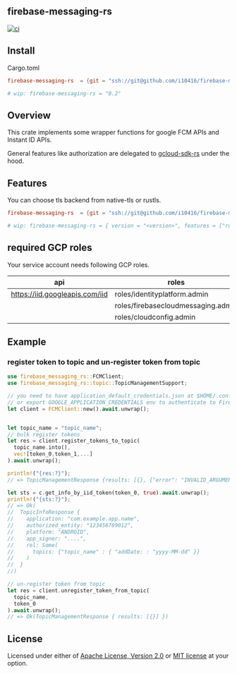 ## firebase-messaging-rs

[![ci](https://github.com/i10416/firebase-messaging-rs/actions/workflows/ci.yaml/badge.svg)](https://github.com/i10416/firebase-messaging-rs/actions/workflows/ci.yaml)

## Install

Cargo.toml

```toml
firebase-messaging-rs  = {git = "ssh://git@github.com/i10416/firebase-messaging-rs.git", branch = "main", version = "0.4"}

# wip: firebase-messaging-rs = "0.2"

```

## Overview

This crate implements some wrapper functions for google FCM APIs and Instant ID APIs.

General features like authorization are delegated to [gcloud-sdk-rs](https://github.com/abdolence/gcloud-sdk-rs) under the hood.


## Features

You can choose tls backend from native-tls or rustls.

```toml
firebase-messaging-rs  = {git = "ssh://git@github.com/i10416/firebase-messaging-rs.git", branch = "main", version = "0.4", features = ["rustls"] }

# wip: firebase-messaging-rs = { version = "<version>", features = ["rustls"] }
```

## required GCP roles

Your service account needs following GCP roles.

| api                            | roles                              |
| ------------------------------ | ---------------------------------- |
| https://iid.googleapis.com/iid | roles/identityplatform.admin       |
|                                | roles/firebasecloudmessaging.admin |
|                                | roles/cloudconfig.admin            |
## Example


### register token to topic and un-register token from topic

```rust
use firebase_messaging_rs::FCMClient;
use firebase_messaging_rs::topic::TopicManagementSupport;

// you need to have application_default_credentials.json at $HOME/.config/gcloud directory
// or export GOOGLE_APPLICATION_CREDENTIALS env to authenticate to Firebase.
let client = FCMClient::new().await.unwrap();


let topic_name = "topic_name";
// bulk register tokens
let res = client.register_tokens_to_topic(
  topic_name.into(),
  vec![token_0,token_1,...]
).await.unwrap();

println!("{res:?}");
// => TopicManagementResponse {results: [{}, {"error": "INVALID_ARGUMENT"}, ...] }

let sts = c.get_info_by_iid_token(token_0, true).await.unwrap();
println!("{sts:?}");
// => Ok(
//  TopicInfoResponse {
//    application: "com.example.app.name",
//    authorized_entity: "123456789012",
//    platform: "ANDROID",
//    app_signer: "....",
//    rel: Some(
//      topics: {"topic_name" : { "addDate: : "yyyy-MM-dd" }}
//    )
//  }
//)

// un-register token from topic
let res = client.unregister_token_from_topic(
  topic_name,
  token_0
).await.unwrap();
// => Ok(TopicManagementResponse { results: [{}] })


```


## License

Licensed under either of [Apache License, Version 2.0](https://github.com/abdolence/gcloud-sdk-rs/blob/master/LICENSE-APACHE) or [MIT license](https://github.com/abdolence/gcloud-sdk-rs/blob/master/LICENSE-MIT) at your option.
